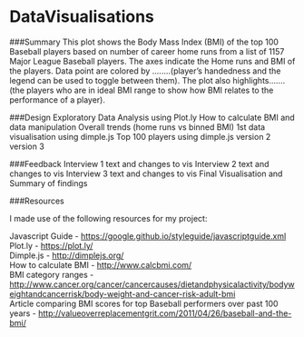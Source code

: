 # DataVisualisations

###Summary
This plot shows the Body Mass Index (BMI) of the top 100 Baseball players based on number of career home runs from a list of 1157 Major League Baseball players. The axes indicate the Home runs and BMI of the players. Data point are colored by ........(player’s handedness and the legend can be used to toggle between them). The plot also highlights.......(the players who are in ideal BMI range to show how BMI relates to the performance of a player).

###Design
Exploratory Data Analysis using Plot.ly
How to calculate BMI and data manipulation
Overall trends (home runs vs binned BMI)
1st data visualisation using dimple.js
Top 100 players using dimple.js
version 2
version 3

###Feedback
Interview 1 text and changes to vis
Interview 2 text and changes to vis
Interview 3 text and changes to vis
Final Visualisation and Summary of findings

###Resources

I made use of the following resources for my project:

Javascript Guide - https://google.github.io/styleguide/javascriptguide.xml  
Plot.ly - https://plot.ly/  
Dimple.js - http://dimplejs.org/  
How to calculate BMI - http://www.calcbmi.com/  
BMI category ranges - http://www.cancer.org/cancer/cancercauses/dietandphysicalactivity/bodyweightandcancerrisk/body-weight-and-cancer-risk-adult-bmi  
Article comparing BMI scores for top Baseball performers over past 100 years - http://valueoverreplacementgrit.com/2011/04/26/baseball-and-the-bmi/  
